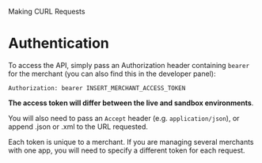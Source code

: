 <h0>Making CURL Requests</h0>

# Authentication

To access the API, simply pass an Authorization header containing `bearer` for the merchant (you can also find this in the developer panel):

    Authorization: bearer INSERT_MERCHANT_ACCESS_TOKEN

**The access token will differ between the live and sandbox environments**.

You will also need to pass an `Accept` header (e.g. `application/json`), or append .json or .xml to the URL requested.

Each token is unique to a merchant. If you are managing several merchants with one app, you will need to specify a different token for each request.
